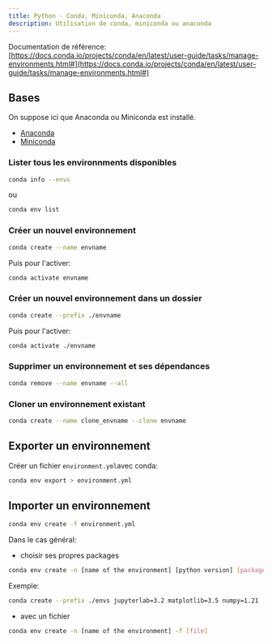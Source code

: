 ```yaml
---
title: Python - Conda, Miniconda, Anaconda
description: Utilisation de conda, miniconda ou anaconda
---
```


Documentation de référence: [https://docs.conda.io/projects/conda/en/latest/user-guide/tasks/manage-environments.html#](https://docs.conda.io/projects/conda/en/latest/user-guide/tasks/manage-environments.html#)

## Bases

On suppose ici que Anaconda ou Miniconda est installé.

- [Anaconda](https://www.anaconda.com/products/distribution)
- [Miniconda](https://docs.conda.io/en/latest/miniconda.html)

### Lister tous les environnments disponibles

```bash
conda info --envs
```

ou

```bash
conda env list
```

### Créer un nouvel environnement

```bash
conda create --name envname
```

Puis pour l'activer:

```bash
conda activate envname
```

### Créer un nouvel environnement dans un dossier

```bash
conda create --prefix ./envname
```

Puis pour l'activer:

```bash
conda activate ./envname
```

### Supprimer un environnement et ses dépendances

```bash
conda remove --name envname --all
```

### Cloner un environnement existant

```bash
conda create --name clone_envname --clone envname
```

## Exporter un environnement

Créer un fichier `environment.yml`avec conda:

```bash
conda env export > environment.yml
```

## Importer un environnement

```bash
conda env create -f environment.yml
```

Dans le cas général:

- choisir ses propres packages

```bash
conda env create -n [name of the environment] [python version] [packages]
```

Exemple:

```bash
conda create --prefix ./envs jupyterlab=3.2 matplotlib=3.5 numpy=1.21
```

- avec un fichier

```bash
conda env create -n [name of the environment] -f [file]
```
